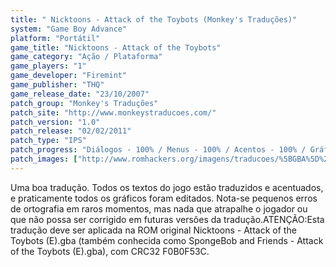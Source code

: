 ```yaml
---
title: " Nicktoons - Attack of the Toybots (Monkey's Traduções)"
system: "Game Boy Advance"
platform: "Portátil"
game_title: "Nicktoons - Attack of the Toybots"
game_category: "Ação / Plataforma"
game_players: "1"
game_developer: "Firemint"
game_publisher: "THQ"
game_release_date: "23/10/2007"
patch_group: "Monkey's Traduções"
patch_site: "http://www.monkeystraducoes.com/"
patch_version: "1.0"
patch_release: "02/02/2011"
patch_type: "IPS"
patch_progress: "Diálogos - 100% / Menus - 100% / Acentos - 100% / Gráficos - 95%"
patch_images: ["http://www.romhackers.org/imagens/traducoes/%5BGBA%5D%20Nicktoons%20-%20Attack%20of%20the%20Toybots%20-%20Monkey's%20Tradu%C3%A7%C3%B5es%20-%201.png","http://www.romhackers.org/imagens/traducoes/%5BGBA%5D%20Nicktoons%20-%20Attack%20of%20the%20Toybots%20-%20Monkey's%20Tradu%C3%A7%C3%B5es%20-%202.png","http://www.romhackers.org/imagens/traducoes/%5BGBA%5D%20Nicktoons%20-%20Attack%20of%20the%20Toybots%20-%20Monkey's%20Tradu%C3%A7%C3%B5es%20-%203.png"]
---
```

Uma boa tradução. Todos os textos do jogo estão traduzidos e acentuados, e praticamente todos os gráficos foram editados. Nota-se pequenos erros de ortografia em raros momentos, mas nada que atrapalhe o jogador ou que não possa ser corrigido em futuras versões da tradução.ATENÇÃO:Esta tradução deve ser aplicada na ROM original Nicktoons - Attack of the Toybots (E).gba (também conhecida como SpongeBob and Friends - Attack of the Toybots (E).gba), com CRC32 F0B0F53C.